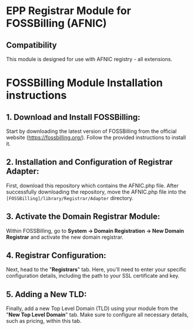 # EPP Registrar Module for FOSSBilling (AFNIC)

## Compatibility

This module is designed for use with AFNIC registry - all extensions.

# FOSSBilling Module Installation instructions

## 1. Download and Install FOSSBilling:

Start by downloading the latest version of FOSSBilling from the official website (https://fossbilling.org/). Follow the provided instructions to install it.

## 2. Installation and Configuration of Registrar Adapter:

First, download this repository which contains the AFNIC.php file. After successfully downloading the repository, move the AFNIC.php file into the `[FOSSBilling]/library/Registrar/Adapter` directory.

## 3. Activate the Domain Registrar Module:

Within FOSSBilling, go to **System -> Domain Registration -> New Domain Registrar** and activate the new domain registrar.

## 4. Registrar Configuration:

Next, head to the "**Registrars**" tab. Here, you'll need to enter your specific configuration details, including the path to your SSL certificate and key.

## 5. Adding a New TLD:

Finally, add a new Top Level Domain (TLD) using your module from the "**New Top Level Domain**" tab. Make sure to configure all necessary details, such as pricing, within this tab.

